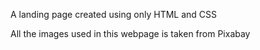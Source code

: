 A landing page created using only HTML and CSS

All the images used in this webpage is taken from Pixabay
